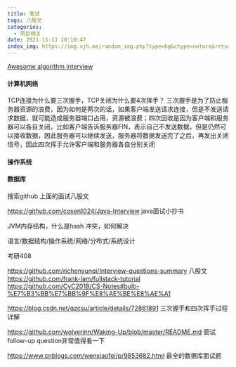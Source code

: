 ```yaml
---
title: 笔试
tags: 八股文
categories:
  - 项目相关
date: 2021-11-13 20:10:47
index_img: https://img.xjh.me/random_img.php?type=bg&ctype=nature&return=302
---
```


[Awesome algorithm interview](https://github.com/lcylmhlcy/Awesome-algorithm-interview/blob/master/README.md#1-interview-1)



#### 计算机网络

TCP连接为什么要三次握手，TCP关闭为什么要4次挥手？
三次握手是为了防止服务器资源的浪费，因为如何是两次的话，如果客户端发送请求连接，但是不发送请求数据，就可能造成服务器端口占用，资源被浪费；四次回收是因为客户端和服务器可以各自关闭，比如客户端告诉服务器FIN，表示自己不发送数据，但是仍然可以接收数据，因此服务器可以继续发送，服务器将数据发送完了之后，再发出关闭信号，因此四次挥手允许客户端和服务器各自分别关闭


#### 操作系统



#### 数据库



搜索github 上面的面试八股文

https://github.com/cosen1024/Java-Interview java面试小抄书

JVM内存结构，什么是hash 冲突，如何解决

语言/数据结构/操作系统/网络/分布式/系统设计

考研408



https://github.com/richenyunqi/Interview-questions-summary 八股文
https://github.com/frank-lam/fullstack-tutorial
https://github.com/CyC2018/CS-Notes#bulb-%E7%B3%BB%E7%BB%9F%E8%AE%BE%E8%AE%A1

https://blog.csdn.net/qzcsu/article/details/72861891 三次握手和四次挥手过程详解

https://github.com/wolverinn/Waking-Up/blob/master/README.md 面试follow-up question非常值得看一下

https://www.cnblogs.com/wenxiaofei/p/9853682.html 最全的数据库面试题





